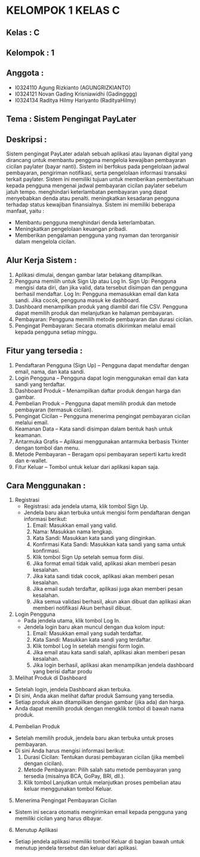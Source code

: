 # KELOMPOK 1 KELAS C

## Kelas : C
## Kelompok : 1
## Anggota :
- I0324110 Agung Rizkianto (AGUNGRIZKIANTO)
- I0324121 Novan Gading Krisniawidhi (Gadingggg)
- I0324134 Raditya Hilmy Hariyanto (RadityaHilmy)

## Tema : Sistem Pengingat PayLater
## Deskripsi :
Sistem pengingat PayLater adalah sebuah aplikasi atau layanan digital yang dirancang untuk membantu pengguna mengelola kewajiban pembayaran cicilan paylater (bayar nanti). Sistem ini berfokus pada pengelolaan jadwal pembayaran, pengiriman notifikasi, serta pengelolaan informasi transaksi terkait paylater. Sistem ini memiliki tujuan untuk memberikan pemberitahuan kepada pengguna mengenai jadwal pembayaran cicilan paylater sebelum jatuh tempo. menghindari keterlambatan pembayaran yang dapat menyebabkan denda atau penalti. meningkatkan kesadaran pengguna terhadap status kewajiban finansialnya. Sistem ini memiliki beberapa manfaat, yaitu :
- Membantu pengguna menghindari denda keterlambatan.
- Meningkatkan pengelolaan keuangan pribadi.
- Memberikan pengalaman pengguna yang nyaman dan terorganisir dalam mengelola cicilan.

## Alur Kerja Sistem :
1. Aplikasi dimulai, dengan gambar latar belakang ditampilkan.
2. Pengguna memilih untuk Sign Up atau Log In.
   Sign Up: Pengguna mengisi data diri, dan jika valid, data tersebut disimpan dan pengguna berhasil mendaftar.
   Log In: Pengguna memasukkan email dan kata sandi. Jika cocok, pengguna masuk ke dashboard.
3. Dashboard menampilkan produk yang diambil dari file CSV. Pengguna dapat memilih produk dan melanjutkan ke halaman pembayaran.
4. Pembayaran: Pengguna memilih metode pembayaran dan durasi cicilan.
5. Pengingat Pembayaran: Secara otomatis dikirimkan melalui email kepada pengguna setiap minggu.

## Fitur yang tersedia : 
1. Pendaftaran Pengguna (Sign Up) – Pengguna dapat mendaftar dengan email, nama, dan kata sandi.
2. Login Pengguna – Pengguna dapat login menggunakan email dan kata sandi yang terdaftar.
3. Dashboard Produk – Menampilkan daftar produk dengan harga dan gambar.
4. Pembelian Produk – Pengguna dapat memilih produk dan metode pembayaran (termasuk cicilan).
5. Pengingat Cicilan – Pengguna menerima pengingat pembayaran cicilan melalui email.
6. Keamanan Data – Kata sandi disimpan dalam bentuk hash untuk keamanan.
7. Antarmuka Grafis – Aplikasi menggunakan antarmuka berbasis Tkinter dengan tombol dan menu.
8. Metode Pembayaran – Beragam opsi pembayaran seperti kartu kredit dan e-wallet.
9. Fitur Keluar – Tombol untuk keluar dari aplikasi kapan saja.
    
## Cara Menggunakan :
1) Registrasi 
   - Registrasi: ada jendela utama, klik tombol Sign Up.
   - Jendela baru akan terbuka untuk mengisi form pendaftaran dengan informasi berikut:
     1. Email: Masukkan email yang valid.
     2. Nama: Masukkan nama lengkap.
     3. Kata Sandi: Masukkan kata sandi yang diinginkan.
     4. Konfirmasi Kata Sandi: Masukkan kata sandi yang sama untuk konfirmasi.
     5. Klik tombol Sign Up setelah semua form diisi.
     6. Jika format email tidak valid, aplikasi akan memberi pesan kesalahan.
     7. Jika kata sandi tidak cocok, aplikasi akan memberi pesan kesalahan.
     8. Jika email sudah terdaftar, aplikasi juga akan memberi pesan kesalahan.
     9. Jika semua validasi berhasil, akun akan dibuat dan aplikasi akan memberi notifikasi Akun berhasil dibuat.
2) Login Pengguna
   - Pada jendela utama, klik tombol Log In.
   - Jendela login baru akan muncul dengan dua kolom input:
      1. Email: Masukkan email yang sudah terdaftar.
      2. Kata Sandi: Masukkan kata sandi yang terdaftar.
      3. Klik tombol Log In setelah mengisi form login.
      4. Jika email atau kata sandi salah, aplikasi akan memberi pesan kesalahan.
      5. Jika login berhasil, aplikasi akan menampilkan jendela dashboard yang berisi daftar produ
3) Melihat Produk di Dashboard
  - Setelah login, jendela Dashboard akan terbuka.
  - Di sini, Anda akan melihat daftar produk Samsung yang tersedia.
  - Setiap produk akan ditampilkan dengan gambar (jika ada) dan harga.
  - Anda dapat memilih produk dengan mengklik tombol di bawah nama produk.
4) Pembelian Produk
  - Setelah memilih produk, jendela baru akan terbuka untuk proses pembayaran.
  - Di sini Anda harus mengisi informasi berikut:
    1. Durasi Cicilan: Tentukan durasi pembayaran cicilan (jika membeli dengan cicilan).
    2. Metode Pembayaran: Pilih salah satu metode pembayaran yang tersedia (misalnya BCA, GoPay, BRI, dll.).
    3. Klik tombol Lanjutkan untuk melanjutkan proses pembelian atau keluar menggunakan tombol Keluar.
5) Menerima Pengingat Pembayaran Cicilan
 - Sistem ini secara otomatis mengirimkan email kepada pengguna yang memiliki cicilan yang harus dibayar.
6) Menutup Aplikasi
  - Setiap jendela aplikasi memiliki tombol Keluar di bagian bawah untuk menutup jendela tersebut dan keluar dari aplikasi.



